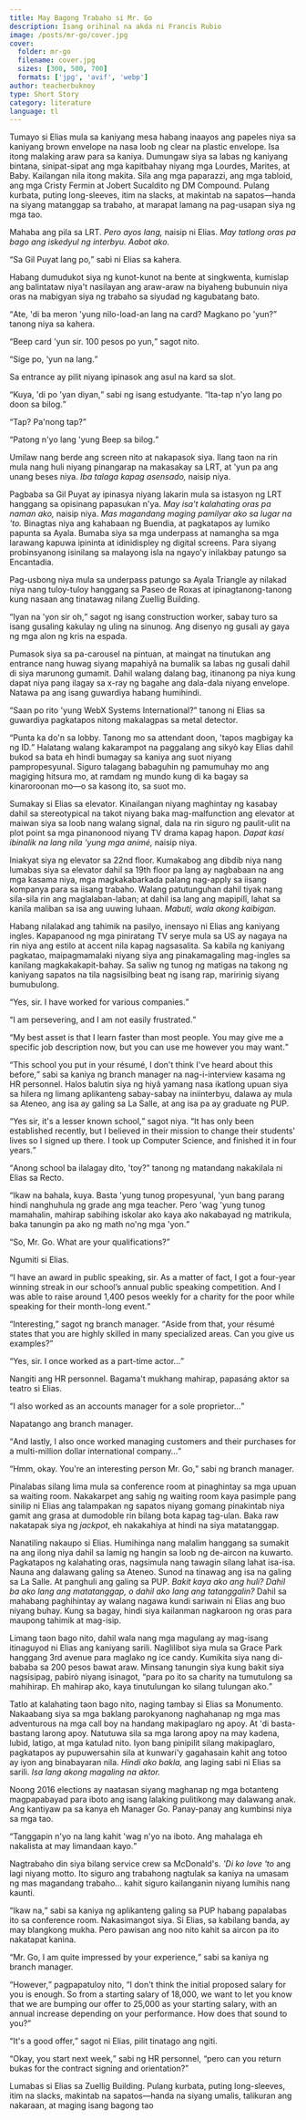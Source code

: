 ```yaml
---
title: May Bagong Trabaho si Mr. Go
description: Isang orihinal na akda ni Francis Rubio
image: /posts/mr-go/cover.jpg
cover:
  folder: mr-go
  filename: cover.jpg
  sizes: [300, 500, 700]
  formats: ['jpg', 'avif', 'webp']
author: teacherbuknoy
type: Short Story
category: literature
language: tl
---
```


Tumayo si Elias mula sa kaniyang mesa habang inaayos ang papeles niya sa kaniyang brown envelope na nasa loob ng clear na plastic envelope. Isa itong malaking araw para sa kaniya. Dumungaw siya sa labas ng kaniyang bintana, sinipat-sipat ang mga kapitbahay niyang mga Lourdes, Marites, at Baby. Kailangan nila itong makita. Sila ang mga paparazzi, ang mga tabloid, ang mga Cristy Fermin at Jobert Sucaldito ng DM Compound. Pulang kurbata, puting long-sleeves, itim na slacks, at makintab  na sapatos—handa na siyang matanggap sa trabaho, at marapat lamang na pag-usapan siya ng mga tao.

Mahaba ang pila sa LRT. <i>Pero ayos lang,</i> naisip ni Elias. <i>May tatlong oras pa bago ang iskedyul ng interbyu. Aabot ako.</i>

<q>Sa Gil Puyat lang po,</q> sabi ni Elias sa kahera. 

Habang dumudukot siya ng kunot-kunot na bente at singkwenta, kumislap ang balintataw niya't nasilayan ang araw-araw na biyaheng bubunuin niya oras na mabigyan siya ng trabaho sa siyudad ng kagubatang bato.

<q>Ate, 'di ba meron 'yung nilo-load-an lang na card? Magkano po 'yun?</q> tanong niya sa kahera.

<q>Beep card 'yun sir. 100 pesos po yun,</q> sagot nito.

<q>Sige po, 'yun na lang.</q>

Sa entrance ay pilit niyang ipinasok ang asul na kard sa slot.

<q>Kuya, 'di po 'yan diyan,</q> sabi ng isang estudyante. <q>Ita-tap n'yo lang po doon sa bilog.</q>

<q>Tap? Pa'nong tap?</q>

<q>Patong n'yo lang 'yung Beep sa bilog.</q>

Umilaw nang berde ang screen nito at nakapasok siya. Ilang taon na rin mula nang huli niyang pinangarap na makasakay sa LRT, at 'yun pa ang unang beses niya. <i>Iba talaga kapag asensado,</i> naisip niya.

Pagbaba sa Gil Puyat ay ipinasya niyang lakarin mula sa istasyon ng LRT hanggang sa opisinang papasukan n'ya. <i>May isa't kalahating oras pa naman ako,</i> naisip niya. <i>Mas magandang maging pamilyar ako sa lugar na 'to.</i> Binagtas niya ang kahabaan ng Buendia, at pagkatapos ay lumiko papunta sa Ayala. Bumaba siya sa mga underpass at namangha sa mga larawang kapuwa ipininta at idinidispley ng digital screens. Para siyang probinsyanong isinilang sa malayong isla na ngayo'y inilakbay patungo sa Encantadia.

Pag-usbong niya mula sa underpass patungo sa Ayala Triangle ay nilakad niya nang tuloy-tuloy hanggang sa Paseo de Roxas at ipinagtanong-tanong kung nasaan ang tinatawag nilang Zuellig Building.

<q>Iyan na 'yon sir oh,</q> sagot ng isang construction worker, sabay turo sa isang gusaling kakulay ng uling na sinunog. Ang disenyo ng gusali ay gaya ng mga alon ng kris na espada.

Pumasok siya sa pa-carousel na pintuan, at maingat na tinutukan ang entrance nang huwag siyang mapahiyâ na bumalik sa labas ng gusali dahil di siya marunong gumamit. Dahil walang dalang bag, itinanong pa niya kung dapat niya pang ilagay sa x-ray ng bagahe ang dala-dala niyang envelope. Natawa pa ang isang guwardiya habang humihindi.

<q>Saan po rito 'yung WebX Systems International?</q> tanong ni Elias sa guwardiya pagkatapos nitong makalagpas sa metal detector.

<q>Punta ka do'n sa lobby. Tanong mo sa attendant doon, 'tapos magbigay ka ng ID.</q> Halatang walang kakarampot na paggalang ang sikyò kay Elias dahil bukod sa bata eh hindi bumagay sa kaniya ang suot niyang pampropesyunal. Siguro talagang babaguhin ng pamumuhay mo ang magiging hitsura mo, at ramdam ng mundo kung di ka bagay sa kinaroroonan mo&mdash;o sa kasong ito, sa suot mo.

Sumakay si Elias sa elevator. Kinailangan niyang maghintay ng kasabay dahil sa stereotypical na takot niyang baka mag-malfunction ang elevator at maiwan siya sa loob nang walang signal, dala na rin siguro ng paulit-ulit na plot point sa mga pinanonood niyang TV drama kapag hapon. <i>Dapat kasi ibinalik na lang nila 'yung mga animé,</i> naisip niya.

Iniakyat siya ng elevator sa 22nd floor. Kumakabog ang dibdib niya nang lumabas siya sa elevator dahil sa 19th floor pa lang ay nagbabaan na ang mga kasama niya, mga magkakabarkada palang nag-apply sa iisang kompanya para sa iisang trabaho. Walang patutunguhan dahil tiyak nang sila-sila rin ang maglalaban-laban; at dahil isa lang ang mapipilî, lahat sa kanila maliban sa isa ang uuwing luhaan. <i>Mabuti, wala akong kaibigan.</i>

Habang nilalakad ang tahimik na pasilyo, inensayo ni Elias ang kaniyang ingles. Kapapanood ng mga piniratang TV serye mula sa US ay nagaya na rin niya ang estilo at accent nila kapag nagsasalita. Sa kabila ng kaniyang pagkatao, maipagmamalaki niyang siya ang pinakamagaling mag-ingles sa kanilang magkakakapit-bahay. Sa saliw ng tunog ng matigas na takong ng kaniyang sapatos na tila nagsisilbing beat ng isang rap, maririnig siyang bumubulong.

<q>Yes, sir. I have worked for various companies.</q>

<q>I am persevering, and I am not easily frustrated.</q>

<q>My best asset is that I learn faster than most people. You may give me a specific job description now, but you can use me however you may want.</q>

<q>This school you put in your résumé, I don't think I've heard about this before,</q> sabi sa kaniya ng branch manager na nag-i-interview kasama ng HR personnel. Halos balutin siya ng hiyâ yamang nasa ikatlong upuan siya sa hilera ng limang aplikanteng sabay-sabay na iniinterbyu, dalawa ay mula sa Ateneo, ang isa ay galing sa La Salle, at ang isa pa ay graduate ng PUP.

<q>Yes sir, it's a lesser known school,</q> sagot niya. <q>It has only been established recently, but I believed in their mission to change their students' lives so I signed up there. I took up Computer Science, and finished it in four years.</q>

<q>Anong school ba ilalagay dito, 'toy?</q> tanong ng matandang nakakilala ni Elias sa Recto.

<q>Ikaw na bahala, kuya. Basta 'yung tunog propesyunal, 'yun bang parang hindi nanghuhula ng grade ang mga teacher. Pero 'wag 'yung tunog mamahalin, mahirap sabihing iskolar ako kaya ako nakabayad ng matrikula, baka tanungin pa ako ng math no'ng mga 'yon.</q>

<q>So, Mr. Go. What are your qualifications?</q>

Ngumiti si Elias.

<q>I have an award in public speaking, sir. As a matter of fact, I got a four-year winning streak in our school’s annual public speaking competition. And I was able to raise around 1,400 pesos weekly for a charity for the poor while speaking for their month-long event.</q>

<q>Interesting,</q> sagot ng branch manager. <q>Aside from that, your résumé states that you are highly skilled in many specialized areas. Can you give us examples?</q>

<q>Yes, sir. I once worked as a part-time actor&hellip;</q>

Nangiti ang HR personnel. Bagama't mukhang mahirap, papasáng aktor sa teatro si Elias.

<q>I also worked as an accounts manager for a sole proprietor&hellip;</q>

Napatango ang branch manager.

<q>And lastly, I also once worked managing customers and their purchases for a multi-million dollar international company&hellip;</q>

<q>Hmm, okay. You're an interesting person Mr. Go,</q> sabi ng branch manager.

Pinalabas silang lima mula sa conference room at pinaghintay sa mga upuan sa waiting room. Nakakarpet ang sahig ng waiting room kaya pasimple pang sinilip ni Elias ang talampakan ng sapatos niyang gomang pinakintab niya gamit ang grasa at dumodoble rin bilang bota kapag tag-ulan. Baka raw nakatapak siya ng <i>jackpot</i>, eh nakakahiya at hindi na siya matatanggap.

Nanatiling nakaupo si Elias. Humihinga nang malalim hanggang sa sumakit na ang ilong niya dahil sa lamig ng hangin sa loob ng de-aircon na kuwarto. Pagkatapos ng kalahating oras, nagsimula nang tawagin silang lahat isa-isa. Nauna ang dalawang galing sa Ateneo. Sunod na tinawag ang isa na galing sa La Salle. At panghuli ang galing sa PUP. <i>Bakit kaya ako ang huli? Dahil ba ako lang ang matatanggap, o dahil ako lang ang tatanggalin?</i> Dahil sa mahabang paghihintay ay walang nagawa kundi sariwain ni Elias ang buo niyang buhay. Kung sa bagay, hindi siya kailanman nagkaroon ng oras para maupong tahimik at mag-isip.

Limang taon bago nito, dahil wala nang mga magulang ay mag-isang itinaguyod ni Elias ang kaniyang sarili. Naglilibot siya mula sa Grace Park hanggang 3rd avenue para maglako ng ice candy. Kumikita siya nang di-bababa sa 200 pesos bawat araw. Minsang tanungin siya kung bakit siya nagsisipag, pabirò niyang isinagot, <q>para po ito sa charity na tumutulong sa mahihirap. Eh mahirap ako, kaya tinutulungan ko silang tulungan ako.</q>

Tatlo at kalahating taon bago nito, naging tambay si Elias sa Monumento. Nakaabang siya sa mga baklang parokyanong naghahanap ng mga mas adventurous na mga call boy na handang makipaglaro ng apoy. At 'di basta-bastang larong apoy. Natutuwa sila sa mga larong apoy na may kadena, lubid, latigo, at mga katulad nito. Iyon bang pinipilit silang makipaglaro, pagkatapos ay pupuwersahin sila at kunwari'y gagahasain kahit ang totoo ay iyon ang binabayaran nila. <i>Hindi ako bakla,</i> ang laging sabi ni Elias sa sarili. <i>Isa lang akong magaling na aktor.</i>

Noong 2016 elections ay naatasan siyang maghanap ng mga botanteng magpapabayad para iboto ang isang lalaking pulitikong may dalawang anak. Ang kantiyaw pa sa kanya eh Manager Go. Panay-panay ang kumbinsi niya sa mga tao.

<q>Tanggapin n'yo na lang kahit 'wag n'yo na iboto. Ang mahalaga eh nakalista at may limandaan kayo.</q>

Nagtrabaho din siya bilang service crew sa McDonald's. <i>'Di ko love 'to</i> ang lagi niyang motto. Ito siguro ang trabahong nagtulak sa kaniya na umasam ng mas magandang trabaho&hellip; kahit siguro kailanganin niyang lumihis nang kaunti.

<q>Ikaw na,</q> sabi sa kaniya ng aplikanteng galing sa PUP habang papalabas ito sa conference room. Nakasimangot siya. Si Elias, sa kabilang banda, ay may blangkong mukha. Pero pawisan ang noo nito kahit sa aircon pa ito nakatapat kanina.

<q>Mr. Go, I am quite impressed by your experience,</q> sabi sa kaniya ng branch manager.

<q>However,</q> pagpapatuloy nito, <q>I don't think the initial proposed salary for you is enough. So from a starting salary of 18,000, we want to let you know that we are bumping our offer to 25,000 as your starting salary, with an annual increase depending on your performance. How does that sound to you?</q>

<q>It's a good offer,</q> sagot ni Elias, pilit tinatago ang ngiti.

<q>Okay, you start next week,</q> sabi ng HR personnel, <q>pero can you return bukas for the contract signing and orientation?</q>

Lumabas si Elias sa Zuellig Building. Pulang kurbata, puting long-sleeves, itim na slacks, makintab na sapatos—handa na siyang umalis, talikuran ang nakaraan, at maging isang bagong tao